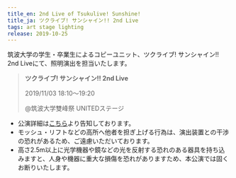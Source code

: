 ```yaml
---
title_en: 2nd Live of Tsukulive! Sunshine!
title_ja: ツクライブ! サンシャイン!! 2nd Live
tags: art stage lighting
release: 2019-10-25
---
```


筑波大学の学生・卒業生によるコピーユニット、ツクライブ! サンシャイン!! 2nd Liveにて、照明演出を担当いたします。

> **ツクライブ! サンシャイン!! 2nd Live**
> 
> 2019/11/03 18:10〜19:20
> 
> @筑波大学雙峰祭 UNITEDステージ

* 公演詳細は[こちら](https://twitter.com/tsuku_live/status/1164883775865548802)より告知しております。
* モッシュ・リフトなどの高所へ他者を担ぎ上げる行為は、演出装置との干渉の恐れがあるため、ご遠慮いただいております。
* 高さ2.5m以上に光学機器や鏡などの光を反射する恐れのある器具を持ち込みますと、人身や機器に重大な損傷を恐れがありますため、本公演では固くお断りいたします。
